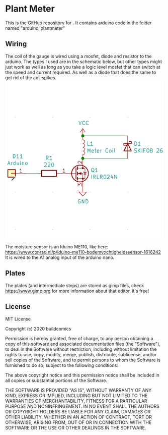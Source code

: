 # Plant Meter
This is the GitHub repository for <TODO>.
It contains arduino code in the folder named "arduino_plantmeter"


## Wiring
The coil of the gauge is wired using a mosfet, diode and resistor to the arduino.
The types I used are in the schematic below, but other types might just work as well as long as you take a logic level mosfet that can switch at the speed and current required. As well as a diode that does the same to get rid of the coil spikes.
![Plantmeter Schematic](Schematics/plantmeter.png)

The moisture sensor is an Iduino ME110, like here: https://www.conrad.nl/p/iduino-me110-bodemvochtigheidssensor-1616242
It is wired to the A1 analog input of the arduino nano.

## Plates
The plates (and intermediate steps) are stored as gimp files, check https://www.gimp.org for more information about that editor, it's free!

## License
MIT License

Copyright (c) 2020 buildcomics

Permission is hereby granted, free of charge, to any person obtaining a copy
of this software and associated documentation files (the "Software"), to deal
in the Software without restriction, including without limitation the rights
to use, copy, modify, merge, publish, distribute, sublicense, and/or sell
copies of the Software, and to permit persons to whom the Software is
furnished to do so, subject to the following conditions:

The above copyright notice and this permission notice shall be included in all
copies or substantial portions of the Software.

THE SOFTWARE IS PROVIDED "AS IS", WITHOUT WARRANTY OF ANY KIND, EXPRESS OR
IMPLIED, INCLUDING BUT NOT LIMITED TO THE WARRANTIES OF MERCHANTABILITY,
FITNESS FOR A PARTICULAR PURPOSE AND NONINFRINGEMENT. IN NO EVENT SHALL THE
AUTHORS OR COPYRIGHT HOLDERS BE LIABLE FOR ANY CLAIM, DAMAGES OR OTHER
LIABILITY, WHETHER IN AN ACTION OF CONTRACT, TORT OR OTHERWISE, ARISING FROM,
OUT OF OR IN CONNECTION WITH THE SOFTWARE OR THE USE OR OTHER DEALINGS IN THE
SOFTWARE.
